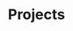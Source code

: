 ---
title: Projects
type: landing

sections:
      
  - block: collection
    id: projects
    content:
      title: ''
      subtitle: ''
      text: ''
      # 选择要显示的页面类型
      page_type: project
      # 显示数量（0 = 全部）
      count: 2
      # 过滤器
      filters:
        folders:
          - project
        author: ""
        category: ""
        tag: ""
        exclude_featured: false
        exclude_future: false
        exclude_past: false
        publication_type: ""
      # 排序
      order: desc
      # 归档页面
      archive:
        enable: false
    design:
      # 选择视图类型
      # 可选: list, compact, card, citation, showcase
      view:  compact
      # 列数
      columns: '2'
---